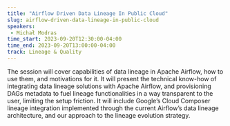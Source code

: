 ```yaml
---
title: "Airflow Driven Data Lineage In Public Cloud"
slug: airflow-driven-data-lineage-in-public-cloud
speakers:
 - Michał Modras
time_start: 2023-09-20T12:30:00-04:00
time_end: 2023-09-20T13:00:00-04:00
track: Lineage & Quality
---
```


The session will cover capabilities of data lineage in Apache Airflow, how to use them, and motivations for it. It will present the technical know-how of integrating data lineage solutions with Apache Airflow, and provisioning DAGs metadata to fuel lineage functionalities in a way transparent to the user, limiting the setup friction. It will include Google’s Cloud Composer lineage integration implemented through the current Airflow’s data lineage architecture, and our approach to the lineage evolution strategy.